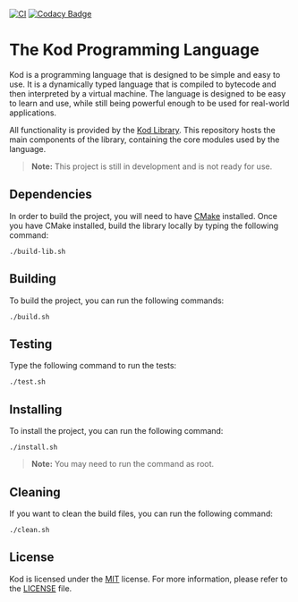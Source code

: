 
[![CI](https://github.com/kod-lang/kod/actions/workflows/ci.yml/badge.svg?branch=main)](https://github.com/kod-lang/kod/actions/workflows/ci.yml) [![Codacy Badge](https://app.codacy.com/project/badge/Grade/0964de6370d54b9fa3d206177149d65d)](https://app.codacy.com/gh/kod-lang/kod/dashboard?utm_source=gh&utm_medium=referral&utm_content=&utm_campaign=Badge_grade)

# The Kod Programming Language

Kod is a programming language that is designed to be simple and easy to use. It is a dynamically typed language that is compiled to bytecode and then interpreted by a virtual machine. The language is designed to be easy to learn and use, while still being powerful enough to be used for real-world applications.

All functionality is provided by the [Kod Library](https://github.com/kod-lang/lib). This repository hosts the main components of the library, containing the core modules used by the language.

> **Note:** This project is still in development and is not ready for use.

## Dependencies

In order to build the project, you will need to have [CMake](https://cmake.org) installed. Once you have CMake installed, build the library locally by typing the following command:

```
./build-lib.sh
```

## Building

To build the project, you can run the following commands:

```
./build.sh
```

## Testing

Type the following command to run the tests:

```
./test.sh
```

## Installing

To install the project, you can run the following command:

```
./install.sh
```

> **Note:** You may need to run the command as root.

## Cleaning

If you want to clean the build files, you can run the following command:

```
./clean.sh
```

## License

Kod is licensed under the [MIT](https://choosealicense.com/licenses/mit) license. For more information, please refer to the [LICENSE](LICENSE) file.
